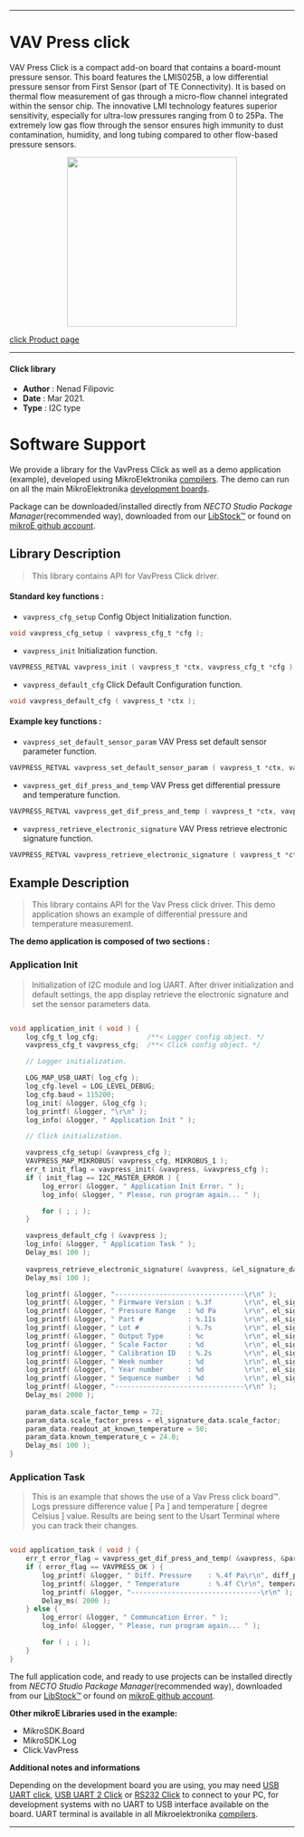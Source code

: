 
---
# VAV Press click

VAV Press Click is a compact add-on board that contains a board-mount pressure sensor. This board features the LMIS025B, a low differential pressure sensor from First Sensor (part of TE Connectivity). It is based on thermal flow measurement of gas through a micro-flow channel integrated within the sensor chip. The innovative LMI technology features superior sensitivity, especially for ultra-low pressures ranging from 0 to 25Pa. The extremely low gas flow through the sensor ensures high immunity to dust contamination, humidity, and long tubing compared to other flow-based pressure sensors.

<p align="center">
  <img src="https://download.mikroe.com/images/click_for_ide/vav_press_click.png" height=300px>
</p>

[click Product page](https://www.mikroe.com/vav-press-click)

---


#### Click library

- **Author**        : Nenad Filipovic
- **Date**          : Mar 2021.
- **Type**          : I2C type


# Software Support

We provide a library for the VavPress Click
as well as a demo application (example), developed using MikroElektronika
[compilers](https://www.mikroe.com/necto-studio).
The demo can run on all the main MikroElektronika [development boards](https://www.mikroe.com/development-boards).

Package can be downloaded/installed directly from *NECTO Studio Package Manager*(recommended way), downloaded from our [LibStock&trade;](https://libstock.mikroe.com) or found on [mikroE github account](https://github.com/MikroElektronika/mikrosdk_click_v2/tree/master/clicks).

## Library Description

> This library contains API for VavPress Click driver.

#### Standard key functions :

- `vavpress_cfg_setup` Config Object Initialization function.
```c
void vavpress_cfg_setup ( vavpress_cfg_t *cfg );
```

- `vavpress_init` Initialization function.
```c
VAVPRESS_RETVAL vavpress_init ( vavpress_t *ctx, vavpress_cfg_t *cfg );
```

- `vavpress_default_cfg` Click Default Configuration function.
```c
void vavpress_default_cfg ( vavpress_t *ctx );
```

#### Example key functions :

- `vavpress_set_default_sensor_param` VAV Press set default sensor parameter function.
```c
VAVPRESS_RETVAL vavpress_set_default_sensor_param ( vavpress_t *ctx, vavpress_sensor_param_data_t *param_data );
```

- `vavpress_get_dif_press_and_temp` VAV Press get differential pressure and temperature function.
```c
VAVPRESS_RETVAL vavpress_get_dif_press_and_temp ( vavpress_t *ctx, vavpress_sensor_param_data_t *param_data, float *diff_press, float *temperature );
```

- `vavpress_retrieve_electronic_signature` VAV Press retrieve electronic signature function.
```c
VAVPRESS_RETVAL vavpress_retrieve_electronic_signature ( vavpress_t *ctx, vavpress_el_signature_data_t *el_signature_data );
```

## Example Description

> This library contains API for the Vav Press click driver.
> This demo application shows an example of 
> differential pressure and temperature measurement.

**The demo application is composed of two sections :**

### Application Init

> Initialization of I2C module and log UART.
> After driver initialization and default settings, 
> the app display retrieve the electronic signature 
> and set the sensor parameters data.

```c

void application_init ( void ) {
    log_cfg_t log_cfg;            /**< Logger config object. */
    vavpress_cfg_t vavpress_cfg;  /**< Click config object. */

    // Logger initialization.

    LOG_MAP_USB_UART( log_cfg );
    log_cfg.level = LOG_LEVEL_DEBUG;
    log_cfg.baud = 115200;
    log_init( &logger, &log_cfg );
    log_printf( &logger, "\r\n" );
    log_info( &logger, " Application Init " );

    // Click initialization.

    vavpress_cfg_setup( &vavpress_cfg );
    VAVPRESS_MAP_MIKROBUS( vavpress_cfg, MIKROBUS_1 );
    err_t init_flag = vavpress_init( &vavpress, &vavpress_cfg );
    if ( init_flag == I2C_MASTER_ERROR ) {
        log_error( &logger, " Application Init Error. " );
        log_info( &logger, " Please, run program again... " );

        for ( ; ; );
    }

    vavpress_default_cfg ( &vavpress );
    log_info( &logger, " Application Task " );
    Delay_ms( 100 );
    
    vavpress_retrieve_electronic_signature( &vavpress, &el_signature_data );
    Delay_ms( 100 );

    log_printf( &logger, "--------------------------------\r\n" );
    log_printf( &logger, " Firmware Version : %.3f        \r\n", el_signature_data.firmware_version );
    log_printf( &logger, " Pressure Range   : %d Pa       \r\n", el_signature_data.pressure_range );
    log_printf( &logger, " Part #           : %.11s       \r\n", el_signature_data.part_number );
    log_printf( &logger, " Lot #            : %.7s        \r\n", el_signature_data.lot_number );
    log_printf( &logger, " Output Type      : %c          \r\n", el_signature_data.output_type );
    log_printf( &logger, " Scale Factor     : %d          \r\n", el_signature_data.scale_factor );
    log_printf( &logger, " Calibration ID   : %.2s        \r\n", el_signature_data.calibration_id );
    log_printf( &logger, " Week number      : %d          \r\n", el_signature_data.week_number );
    log_printf( &logger, " Year number      : %d          \r\n", el_signature_data.year_number );
    log_printf( &logger, " Sequence number  : %d          \r\n", el_signature_data.sequence_number );
    log_printf( &logger, "--------------------------------\r\n" );
    Delay_ms( 2000 );
    
    param_data.scale_factor_temp = 72;
    param_data.scale_factor_press = el_signature_data.scale_factor;
    param_data.readout_at_known_temperature = 50;
    param_data.known_temperature_c = 24.0;
    Delay_ms( 100 );
}

```

### Application Task

> This is an example that shows the use of a Vav Press click board™.
> Logs pressure difference value [ Pa ] and temperature [ degree Celsius ] value.
> Results are being sent to the Usart Terminal where you can track their changes.

```c

void application_task ( void ) {   
    err_t error_flag = vavpress_get_dif_press_and_temp( &vavpress, &param_data, &diff_press, &temperature );
    if ( error_flag == VAVPRESS_OK ) {
        log_printf( &logger, " Diff. Pressure    : %.4f Pa\r\n", diff_press );
        log_printf( &logger, " Temperature       : %.4f C\r\n", temperature );
        log_printf( &logger, "--------------------------------\r\n" );
        Delay_ms( 2000 );
    } else {
        log_error( &logger, " Communcation Error. " );
        log_info( &logger, " Please, run program again... " );

        for ( ; ; );
    }
}

```

The full application code, and ready to use projects can be installed directly from *NECTO Studio Package Manager*(recommended way), downloaded from our [LibStock&trade;](https://libstock.mikroe.com) or found on [mikroE github account](https://github.com/MikroElektronika/mikrosdk_click_v2/tree/master/clicks).

**Other mikroE Libraries used in the example:**

- MikroSDK.Board
- MikroSDK.Log
- Click.VavPress

**Additional notes and informations**

Depending on the development board you are using, you may need
[USB UART click](https://www.mikroe.com/usb-uart-click),
[USB UART 2 Click](https://www.mikroe.com/usb-uart-2-click) or
[RS232 Click](https://www.mikroe.com/rs232-click) to connect to your PC, for
development systems with no UART to USB interface available on the board. UART
terminal is available in all Mikroelektronika
[compilers](https://shop.mikroe.com/compilers).

---
